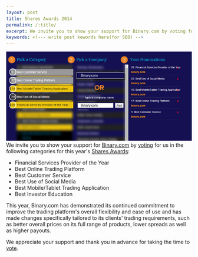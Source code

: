 ```yaml
---
layout: post
title: Shares Awards 2014
permalink: /:title/
excerpt: We invite you to show your support for Binary.com by voting for us in the following categories for this year's Shares Awards
keywords: <!--- write post kewords here(for SEO) -->
---
```


![picture](/post_images/4941724_orig.jpg)
We invite you to show your support for [Binary.com](https://www.binary.com/?utm_medium=social&utm_campaign=blog&utm_source=binary) by [voting](http://info.binary.com/sharesaward14) for us in the following categories for this year's [Shares Awards](http://info.binary.com/sharesaward14):

* Financial Services Provider of the Year
* Best Online Trading Platform
* Best Customer Service
* Best Use of Social Media
* Best Mobile/Tablet Trading Application
* Best Investor Education

This year, Binary.com has demonstrated its continued commitment to improve the trading platform's overall flexibility and ease of use and has made changes specifically tailored to its clients' trading  requirements, such as better overall prices on its full range of products, lower spreads as well as higher payouts.

We appreciate your support and thank you in advance for taking the time to [vote](http://info.binary.com/sharesaward14).
